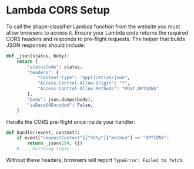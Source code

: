 # Lambda CORS Setup

To call the shape-classifier Lambda function from the website you must allow browsers to access it. Ensure your Lambda code returns the required CORS headers and responds to pre-flight requests. The helper that builds JSON responses should include:

```python
def _json(status, body):
    return {
        "statusCode": status,
        "headers": {
            "Content-Type": "application/json",
            "Access-Control-Allow-Origin": "*",
            "Access-Control-Allow-Methods": "POST,OPTIONS"
        },
        "body": json.dumps(body),
        "isBase64Encoded": False,
    }
```

Handle the CORS pre-flight once inside your handler:

```python
def handler(event, context):
    if event["requestContext"]["http"]["method"] == "OPTIONS":
        return _json(204, {})
    # ... existing logic ...
```

Without these headers, browsers will report `TypeError: Failed to fetch`.
